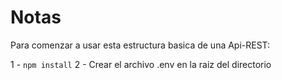 # Notas

Para comenzar a usar esta estructura basica de una Api-REST:

1 - ``` npm install ``` 
2 - Crear el archivo .env en la raiz del directorio